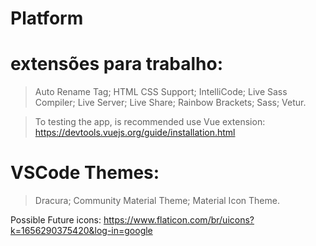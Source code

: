 # Platform

# extensões para trabalho:

>Auto Rename Tag;
>HTML CSS Support;
>IntelliCode;
>Live Sass Compiler;
>Live Server;
>Live Share;
>Rainbow Brackets;
>Sass;
>Vetur.
 
>To testing the app, is recommended use Vue extension: https://devtools.vuejs.org/guide/installation.html

# VSCode Themes:

>Dracura;
>Community Material Theme;
>Material Icon Theme.


Possible Future icons:
https://www.flaticon.com/br/uicons?k=1656290375420&log-in=google